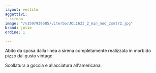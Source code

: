 ```yaml
---
layout: vestito
aggettivi:
- sirena
image: "/v1597939585/viterbo/JOL1623_2_min_mod_zsmtr2.jpg"
brand: jolie
ordine: 1

---
```

Abito da sposa dalla linea a sirena completamente realizzata in morbido pizzo dal gusto vintage.

Scollatura a goccia e allacciatura all'americana.